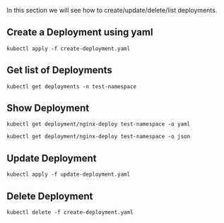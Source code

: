 In this section we will see how to create/update/delete/list deployments.

## Create a Deployment using yaml

```
kubectl apply -f create-deployment.yaml
```

## Get list of Deployments

```
kubectl get deployments -n test-namespace
```

## Show Deployment

```
kubectl get deployment/nginx-deploy test-namespace -o yaml

kubectl get deployment/nginx-deploy test-namespace -o json
```

## Update Deployment

```
kubectl apply -f update-deployment.yaml
```

## Delete Deployment

```
kubectl delete -f create-deployment.yaml
```
